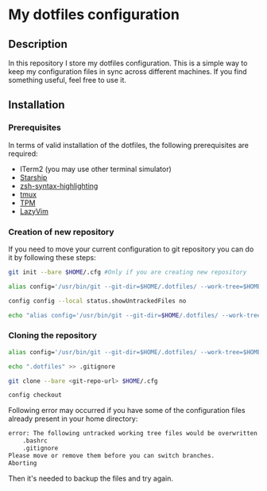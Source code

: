 # My dotfiles configuration

## Description
In this repository I store my dotfiles configuration. This is a simple way to keep my configuration files in sync across different machines.
If you find something useful, feel free to use it.

## Installation

### Prerequisites
In terms of valid installation of the dotfiles, the following prerequisites are required:
- ITerm2 (you may use other terminal simulator)
- [Starship](https://starship.rs/)
- [zsh-syntax-highlighting](https://github.com/zsh-users/zsh-syntax-highlighting/blob/master/INSTALL.md)
- [tmux](https://github.com/tmux/tmux)
- [TPM](https://github.com/tmux-plugins/tpm)
- [LazyVim](https://www.lazyvim.org/)

### Creation of new repository
If you need to move your current configuration to git repository you can do it by following these steps:

```bash
git init --bare $HOME/.cfg #Only if you are creating new repository
```
```bash 
alias config='/usr/bin/git --git-dir=$HOME/.dotfiles/ --work-tree=$HOME'
```
```bash 
config config --local status.showUntrackedFiles no
```
```bash 
echo "alias config='/usr/bin/git --git-dir=$HOME/.dotfiles/ --work-tree=$HOME'" >> $HOME/.zshrc
```
### Cloning the repository
```bash 
alias config='/usr/bin/git --git-dir=$HOME/.dotfiles/ --work-tree=$HOME'
```
```bash 
echo ".dotfiles" >> .gitignore
```
```bash 
git clone --bare <git-repo-url> $HOME/.cfg
```
```bash 
config checkout
```
Following error may occurred if you have some of the configuration files already present in your home directory:
```bash 
error: The following untracked working tree files would be overwritten by checkout:
    .bashrc
    .gitignore
Please move or remove them before you can switch branches.
Aborting
```
Then it's needed to backup the files and try again.

